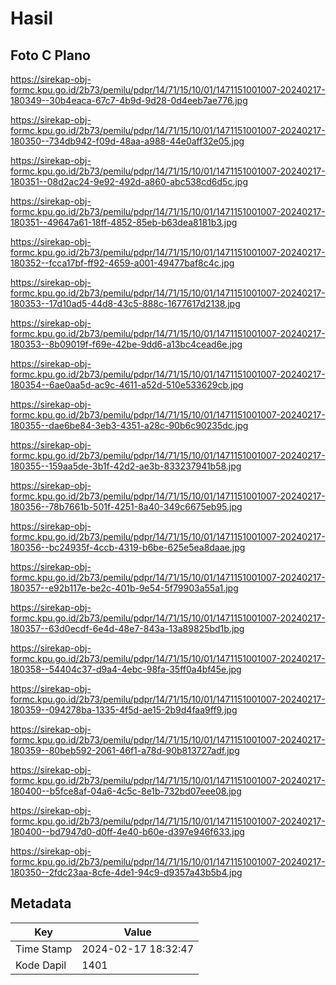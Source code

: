 # Hasil

## Foto C Plano

https://sirekap-obj-formc.kpu.go.id/2b73/pemilu/pdpr/14/71/15/10/01/1471151001007-20240217-180349--30b4eaca-67c7-4b9d-9d28-0d4eeb7ae776.jpg

https://sirekap-obj-formc.kpu.go.id/2b73/pemilu/pdpr/14/71/15/10/01/1471151001007-20240217-180350--734db942-f09d-48aa-a988-44e0aff32e05.jpg

https://sirekap-obj-formc.kpu.go.id/2b73/pemilu/pdpr/14/71/15/10/01/1471151001007-20240217-180351--08d2ac24-9e92-492d-a860-abc538cd6d5c.jpg

https://sirekap-obj-formc.kpu.go.id/2b73/pemilu/pdpr/14/71/15/10/01/1471151001007-20240217-180351--49647a61-18ff-4852-85eb-b63dea8181b3.jpg

https://sirekap-obj-formc.kpu.go.id/2b73/pemilu/pdpr/14/71/15/10/01/1471151001007-20240217-180352--fcca17bf-ff92-4659-a001-49477baf8c4c.jpg

https://sirekap-obj-formc.kpu.go.id/2b73/pemilu/pdpr/14/71/15/10/01/1471151001007-20240217-180353--17d10ad5-44d8-43c5-888c-1677617d2138.jpg

https://sirekap-obj-formc.kpu.go.id/2b73/pemilu/pdpr/14/71/15/10/01/1471151001007-20240217-180353--8b09019f-f69e-42be-9dd6-a13bc4cead6e.jpg

https://sirekap-obj-formc.kpu.go.id/2b73/pemilu/pdpr/14/71/15/10/01/1471151001007-20240217-180354--6ae0aa5d-ac9c-4611-a52d-510e533629cb.jpg

https://sirekap-obj-formc.kpu.go.id/2b73/pemilu/pdpr/14/71/15/10/01/1471151001007-20240217-180355--dae6be84-3eb3-4351-a28c-90b6c90235dc.jpg

https://sirekap-obj-formc.kpu.go.id/2b73/pemilu/pdpr/14/71/15/10/01/1471151001007-20240217-180355--159aa5de-3b1f-42d2-ae3b-833237941b58.jpg

https://sirekap-obj-formc.kpu.go.id/2b73/pemilu/pdpr/14/71/15/10/01/1471151001007-20240217-180356--78b7661b-501f-4251-8a40-349c6675eb95.jpg

https://sirekap-obj-formc.kpu.go.id/2b73/pemilu/pdpr/14/71/15/10/01/1471151001007-20240217-180356--bc24935f-4ccb-4319-b6be-625e5ea8daae.jpg

https://sirekap-obj-formc.kpu.go.id/2b73/pemilu/pdpr/14/71/15/10/01/1471151001007-20240217-180357--e92b117e-be2c-401b-9e54-5f79903a55a1.jpg

https://sirekap-obj-formc.kpu.go.id/2b73/pemilu/pdpr/14/71/15/10/01/1471151001007-20240217-180357--63d0ecdf-6e4d-48e7-843a-13a89825bd1b.jpg

https://sirekap-obj-formc.kpu.go.id/2b73/pemilu/pdpr/14/71/15/10/01/1471151001007-20240217-180358--54404c37-d9a4-4ebc-98fa-35ff0a4bf45e.jpg

https://sirekap-obj-formc.kpu.go.id/2b73/pemilu/pdpr/14/71/15/10/01/1471151001007-20240217-180359--094278ba-1335-4f5d-ae15-2b9d4faa9ff9.jpg

https://sirekap-obj-formc.kpu.go.id/2b73/pemilu/pdpr/14/71/15/10/01/1471151001007-20240217-180359--80beb592-2061-46f1-a78d-90b813727adf.jpg

https://sirekap-obj-formc.kpu.go.id/2b73/pemilu/pdpr/14/71/15/10/01/1471151001007-20240217-180400--b5fce8af-04a6-4c5c-8e1b-732bd07eee08.jpg

https://sirekap-obj-formc.kpu.go.id/2b73/pemilu/pdpr/14/71/15/10/01/1471151001007-20240217-180400--bd7947d0-d0ff-4e40-b60e-d397e946f633.jpg

https://sirekap-obj-formc.kpu.go.id/2b73/pemilu/pdpr/14/71/15/10/01/1471151001007-20240217-180350--2fdc23aa-8cfe-4de1-94c9-d9357a43b5b4.jpg


## Metadata

| Key        | Value               |
| ---------- | ------------------- |
| Time Stamp | 2024-02-17 18:32:47 |
| Kode Dapil | 1401                |



